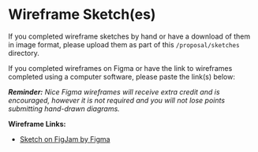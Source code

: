 # Wireframe Sketch(es)

If you completed wireframe sketches by hand or have a download of them in image format, please upload them as part of this `/proposal/sketches` directory.

If you completed wireframes on Figma or have the link to wireframes completed using a computer software, please paste the link(s) below:

***Reminder:** Nice Figma wireframes will receive extra credit and is encouraged, however it is not required and you will not lose points submitting hand-drawn diagrams.*


**Wireframe Links:**
- [Sketch on FigJam by Figma](https://github.com/ecedegirmen/comp290-workspace/blob/main/290-final-project-ecedegirmen/proposal/sketches/FigJam.jpg) 